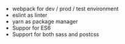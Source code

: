 - webpack for dev / prod / test environment
- eslint as linter
- yarn as package manager
- Suppor for ES6
- Support for both sass and postcss